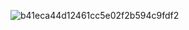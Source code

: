 ![b41eca44d12461cc5e02f2b594c9fdf2](https://github.com/user-attachments/assets/c84668a1-5fbb-44c8-8ee3-a25588fbf0bf)
